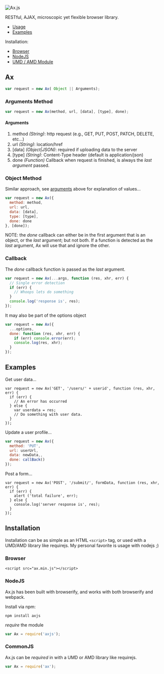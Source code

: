 ![Ax.js](http://i.imgur.com/twliVZx.png)

 RESTful, AJAX, microscopic yet flexible browser library.
* [Usage](#ax)
* [Examples](#examples)

Installation:
* [Browser](#browser)
* [NodeJS](#nodejs)
* [UMD / AMD Module](#commonjs)

## Ax

```javascript
var request = new Ax( Object || Arguments); 
```

### Arguments Method

```javascript
var request = new Ax(method, url, [data], [type], done);
```

#### Arguments

1. method *(String)*: http request (e.g., GET, PUT, POST, PATCH, DELETE, etc...)
2. url *(String)*: location/href 
3. [data] *(Object|JSON)*: required if uploading data to the server
4. [type] *(String)*: Content-Type header (default is application/json)
5. done *(Function)* Callback when request is finished, is always the *last argument* passed.

### Object Method

Similar approach, see [arguments](#arguments) above for explanation of values...

```javascript
var request = new Ax({
  method: method,
  url: url,
  data: [data],
  type: [type],
  done: done
}, [done]);
```
NOTE:  the *done* callback can either be in the first argument that is an object, or the *last* argument; but not both.  If a function is detected as the *last* argument, Ax will use that and ignore the other.

### Callback

The *done* callback function is passed as the *last* argument.

```javascript
var request = new Ax(...args, function (res, xhr, err) {
  // Single error detection
  if (err) {
    // Whoops lets do something
  }
  console.log('response is', res);
});
```

It may also be part of the options object

```javascript
var request = new Ax({
  ...options,
  done: function (res, xhr, err) {    
    if (err) console.error(err);
    console.log(res, xhr);
  }
});
```
## Examples

Get user data...

```javscript
var request = new Ax('GET', '/users/' + userid', function (res, xhr, err) {
  if (err) {
    // An error has occurred
  } else {
    var userdata = res;
    // Do something with user data.
  }
});
```

Update a user profile...
```javascript
var request = new Ax({
  method: 'PUT',
  url: userUrl,
  data: newData,,
  done: callBack()
});
```


Post a form...
```javscript
var request = new Ax('POST', '/submit/', formData, function (res, xhr, err) {
  if (err) {
    alert ('total failure', err);
  } else {
    console.log('server response is', res);
  }
});
```

## Installation
Installation can be as simple as an HTML ```<script>``` tag, or used with a UMD/AMD library like requirejs.  My personal favorite is usage with nodejs ;)

### Browser

```
<script src="ax.min.js"></script>
```



### NodeJS

Ax.js has been built with browserify, and works with both browserify and webpack.

Install via npm:

```
npm install axjs
```

*require* the module 
``` javascript
var Ax = require('axjs');
```

### CommonJS

Ax.js can be *required* in with a UMD or AMD library like requirejs.

``` javascript
var Ax = require('ax');
```

